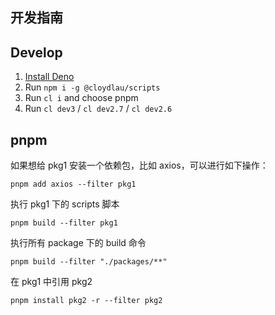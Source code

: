 ## 开发指南

## Develop

1. [Install Deno](https://deno.land/manual/getting_started/installation)
2. Run `npm i -g @cloydlau/scripts`
3. Run `cl i` and choose pnpm
4. Run `cl dev3` / `cl dev2.7` / `cl dev2.6`

## pnpm

如果想给 pkg1 安装一个依赖包，比如 axios，可以进行如下操作：

`pnpm add axios --filter pkg1`

执行 pkg1 下的 scripts 脚本

`pnpm build --filter pkg1`

执行所有 package 下的 build 命令

`pnpm build --filter "./packages/**"`

在 pkg1 中引用 pkg2

`pnpm install pkg2 -r --filter pkg2`
